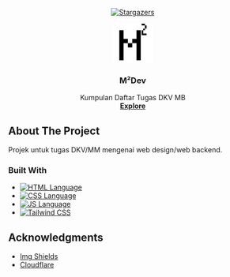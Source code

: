 
<a name="readme-top"></a>

<div align="center">

  <a href="https://github.com/reimoo06/mmdev/stargazers">![Stargazers]( https://img.shields.io/github/stars/reimoo06/mmdev.svg?style=for-the-badge)</a>

</div>


<div align="center">

<a href="https://github.com/reimoo06/mmdev">
    <img src="Tugas/images/m2.png" alt="Logo" width="80" height="80">
  </a>
  <h3 align="center">M²Dev</h3>

  <p align="center">
    Kumpulan Daftar Tugas DKV MB
    <br />
    <a href="https://github.com/reimoo06/mmdev"><strong>Explore</strong></a>
  </p>
</div>






<!-- ABOUT THE PROJECT -->
## About The Project

Projek untuk tugas DKV/MM mengenai web design/web backend.


### Built With

* [![HTML Language][HTML]][HTML-url]
* [![CSS Language][CSS]][CSS-url]
* [![JS Language][JS]][JS-url]
* [![Tailwind CSS][Tailwind]][Tailwind-url]


## Acknowledgments


* [Img Shields](https://shields.io)
* [Cloudflare](https://www.cloudflare.com/)




<!-- MARKDOWN LINKS & IMAGES -->
<!-- https://www.markdownguide.org/basic-syntax/#reference-style-links -->

[HTML]: https://img.shields.io/badge/HTML5-E34F26?style=for-the-badge&logo=html5&logoColor=white
[HTML-url]: https://html.spec.whatwg.org/
[CSS]: https://img.shields.io/badge/CSS3-1572B6?style=for-the-badge&logo=css3&logoColor=white
[CSS-url]: https://www.w3.org/Style/CSS/Overview.en.html
[JS]: https://img.shields.io/badge/JavaScript-F7DF1E?style=for-the-badge&logo=javascript&logoColor=black
[JS-url]: https://developer.mozilla.org/en-US/docs/Web/JavaScript
[Tailwind]: https://img.shields.io/badge/Tailwind_CSS-38B2AC?style=for-the-badge&logo=tailwind-css&logoColor=white
[Tailwind-url]: https://tailwindcss.com/
